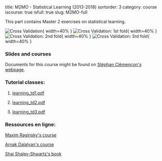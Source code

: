 title: M2MO - Statistical Learning (2013-2018)
sortorder: 3
category: course
iscourse: true
isfull: true
slug: M2MO-full

This part contains Master 2 exercises on statistical learning.


![Cross Validation](images/CV_10.svg "Cross Validation: 10-fold"){ width=40% }
![Cross Validation: 1st fold](images/CV_10_1.svg "Cross Validation: 1st fold"){ width=40% }
![Cross Validation: 2nd fold](images/CV_10_2.svg "Cross Validation: 2nd fold"){ width=40% }
![Cross Validation: 3rd fold](images/CV_10_3.svg "Cross Validation: 3rd fold"){ width=40% }


### Slides and courses
Documents for this course might be found on
[Stéphan Clémençon's webpage](http://perso.telecom-paristech.fr/~clemenco/).


### Tutorial classes:

1. [learning_td1.pdf](enseignement/M2/Learning/learning_td1.pdf)

1. [learning_td2.pdf](enseignement/M2/Learning/learning_td2.pdf)

1. [learning_td3.pdf](enseignement/M2/Learning/learning_td3.pdf)

### Ressources en ligne:

[Maxim Raginsky's course](http://maxim.ece.illinois.edu/teaching/fall15b/index.html)

[Arnak Dalalyan's course](https://adalalyan.github.io/cours.html)

[Shai Shalev-Shwartz's book](http://www.cs.huji.ac.il/~shais/UnderstandingMachineLearning/index.html)